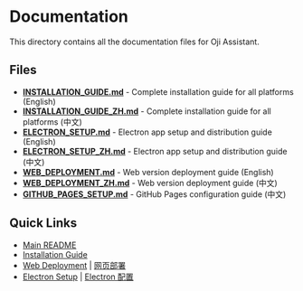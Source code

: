 # Documentation

This directory contains all the documentation files for Oji Assistant.

## Files

- **[INSTALLATION_GUIDE.md](INSTALLATION_GUIDE.md)** - Complete installation guide for all platforms (English)
- **[INSTALLATION_GUIDE_ZH.md](INSTALLATION_GUIDE_ZH.md)** - Complete installation guide for all platforms (中文)
- **[ELECTRON_SETUP.md](ELECTRON_SETUP.md)** - Electron app setup and distribution guide (English)
- **[ELECTRON_SETUP_ZH.md](ELECTRON_SETUP_ZH.md)** - Electron app setup and distribution guide (中文)
- **[WEB_DEPLOYMENT.md](WEB_DEPLOYMENT.md)** - Web version deployment guide (English)
- **[WEB_DEPLOYMENT_ZH.md](WEB_DEPLOYMENT_ZH.md)** - Web version deployment guide (中文)
- **[GITHUB_PAGES_SETUP.md](GITHUB_PAGES_SETUP.md)** - GitHub Pages configuration guide (中文)

## Quick Links

- [Main README](../README.md)
- [Installation Guide](INSTALLATION_GUIDE.md)
- [Web Deployment](WEB_DEPLOYMENT.md) | [网页部署](WEB_DEPLOYMENT_ZH.md)
- [Electron Setup](ELECTRON_SETUP.md) | [Electron 配置](ELECTRON_SETUP_ZH.md)

